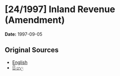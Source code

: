 # [24/1997] Inland Revenue (Amendment)

**Date:** 1997-09-05

## Original Sources

- [English](https://documents.gov.lk/view/acts/1997/9/24-1997_E.pdf)
- [සිංහල](https://documents.gov.lk/view/acts/1997/9/24-1997_S.pdf)

